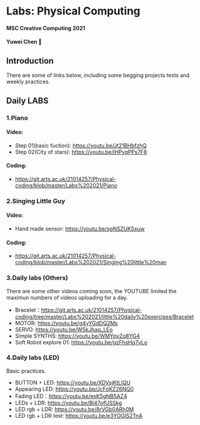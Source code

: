 # Labs: Physical Computing 
#### MSC Creative Computing 2021
#### Yuwei Chen :rocket:

## Introduction
There are some of links below, including some begging projects tests and weekly practices. 

## Daily LABS
### 1.Piano
#### Video:
* Step 01(basic fuction): https://youtu.be/Jt21BHbfzhQ
* Step 02(City of stars): https://youtu.be/lHPyqPPs7F8
#### Coding:
* https://git.arts.ac.uk/21014257/Physical-coding/blob/master/Labs%202021/Piano

### 2.Singing Little Guy
#### Video:
* Hand made sensor: https://youtu.be/sgNSZUKSxuw
#### Coding:
* https://git.arts.ac.uk/21014257/Physical-coding/blob/master/Labs%202021/Singing%20little%20man

### 3.Daily labs (Others)
There are some other videos coming soon, the YOUTUBE limited the maximun numbers of videos uploading for a day.
* Bracelet：https://git.arts.ac.uk/21014257/Physical-coding/tree/master/Labs%202021/little%20daily%20exercises/Bracelet
* MOTOR: https://youtu.be/g4yYGdDQ2Ms
* SERVO: https://youtu.be/W5kJhaq_LEo
* Simple SYNTHS: https://youtu.be/WMYpvZq8YG4
* Soft Robot explore 01: https://youtu.be/gzFhsHq7yLo

### 4.Daily labs (LED)
Basic practices. 
* BUTTON + LED: https://youtu.be/XDVsjKtLlQU
* Appearing LED: https://youtu.be/JcFoKZ26NQ0
* Fading LED：https://youtu.be/exK5gNB5AZ4
* LEDs   + LDR: https://youtu.be/Bl47ofUSSkg
* LED rgb + LDR: https://youtu.be/8rVGb0ARh0M
* LED rgb + LDR test: https://youtu.be/e3YOGlS2TnA








